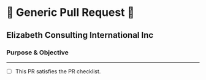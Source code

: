 # 🥇 Generic Pull Request 🥇
## Elizabeth Consulting International Inc
### Purpose & Objective
<!--- Clearly and concisely state the purpose of this PR -->


***
<!-- ### PR Checklist
- I have followed ECI's codebase contribution guidelines OR N/A.
- I have checked all issues and PRs and certify that this PR does not duplicate an open PR.
- I linted the code on a local machine before submission OR N/A.
- All functions have appropriate unit tests OR N/A.
- All tests ran successfully on my local machine OR N/A.
- All classes, modules, and functions contain docstrings OR N/A.
- Documentation has been added/updated OR N/A.
-->
- [ ] This PR satisfies the PR checklist.
